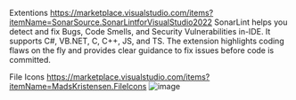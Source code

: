 Extentions
https://marketplace.visualstudio.com/items?itemName=SonarSource.SonarLintforVisualStudio2022
SonarLint helps you detect and fix Bugs, Code Smells, and Security Vulnerabilities in-IDE.
It supports C#, VB.NET, C, C++, JS, and TS. The extension highlights coding flaws on the fly and provides clear guidance to fix issues before code is committed.

File Icons
https://marketplace.visualstudio.com/items?itemName=MadsKristensen.FileIcons
![image](https://user-images.githubusercontent.com/6838752/230880043-bab07aaa-780c-4445-8648-8fa10c9b445d.png)
